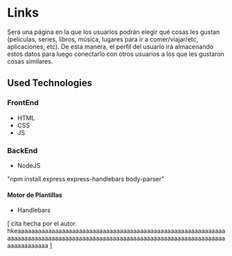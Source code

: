 # Links
Será una página en la que los usuarios podrán elegir qué cosas les gustan (películas, series, libros, música, lugares para ir a comer/viajar/etc, aplicaciones, etc). De esta manera, el perfil del usuario irá almacenando estos datos para luego conectarlo con otros usuarios a los que les gustaron cosas similares.

## Used Technologies

### FrontEnd
* HTML
* CSS
* JS

### BackEnd
* NodeJS

"npm install express express-handlebars body-parser"

#### Motor de Plantillas
* Handlebars

[
cita hecha por el autor. hkeaaaaaaaaaaaaaaaaaaaaaaaaaaaaaaaaaaaaaaaaaaaaaaaaaaaaaaaaaaaaaaaaaaaaaaaaaaaaaaaaaaaaaaaaaaaaaaaaaaaaaaaaaaaaaaaaaaaaaaaaaaaaaaaaaaaaaaaaa ]
